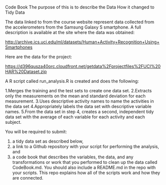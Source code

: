Code Book
The purpose of this is to describe the Data
How it changed to Tidy Data

The data linked to from the course website represent data collected from the accelerometers from the Samsung Galaxy S smartphone. 
A full description is available at the site where the data was obtained:

http://archive.ics.uci.edu/ml/datasets/Human+Activity+Recognition+Using+Smartphones

Here are the data for the project:

https://d396qusza40orc.cloudfront.net/getdata%2Fprojectfiles%2FUCI%20HAR%20Dataset.zip

A R script called run_analysis.R is created and does the following:

1.Merges the training and the test sets to create one data set.
2.Extracts only the measurements on the mean and standard deviation for each measurement.
3.Uses descriptive activity names to name the activities in the data set
4.Appropriately labels the data set with descriptive variable names.
5.From the data set in step 4, creates a second, independent tidy data set with the average of each variable 
for each activity and each subject.

You will be required to submit: 
1) a tidy data set as described below, 
2) a link to a Github repository with your script for 
performing the analysis, and 
3) a code book that describes the variables, the data, and any transformations or work that you 
performed to clean up the data called CodeBook.md. You should also include a README.md in the repo with your scripts. 
This repo explains how all of the scripts work and how they are connected.
